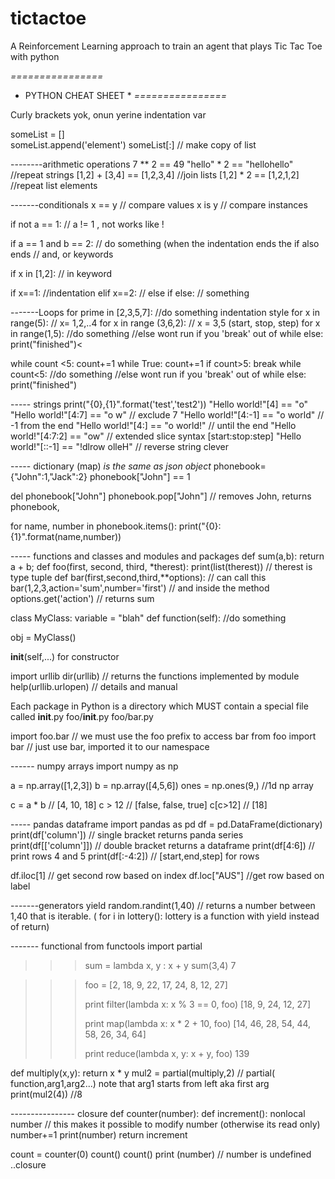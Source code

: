# tictactoe

A Reinforcement Learning approach to train an agent that plays Tic Tac Toe with python 

*================*
* PYTHON CHEAT SHEET  *
*================*

Curly brackets yok, onun yerine indentation var

someList = []  
someList.append('element')
someList[:]      // make copy of list 

--------arithmetic operations
7 ** 2  == 49
"hello" * 2 == "hellohello" //repeat strings
[1,2] + [3,4] == [1,2,3,4] //join lists
[1,2] * 2 == [1,2,1,2] //repeat list elements

-------conditionals
x == y // compare values
x is y // compare instances

if not a == 1:  // a != 1 , not works like !

if a == 1 and b == 2:
     // do something (when the indentation ends the if also ends
     // and, or keywords

if x in [1,2]:
     // in keyword

if x==1:
     //indentation
elif x==2:
     // else if 
else:
     // something

-------Loops
for prime in [2,3,5,7]:
     //do something indentation style
for x in range(5):
     // x= 1,2,..4
for x in range (3,6,2):
     // x = 3,5 (start, stop, step)
for x in range(1,5):
     //do something
     //else wont run if you 'break' out of while
else:
     print("finished")<

while count <5:
     count+=1
while True:
     count+=1
     if count>5:
          break
while count<5:
     //do something
     //else wont run if you 'break' out of while
else:
     print("finished")

   
----- strings
print("{0},{1}".format('test','test2'))
"Hello world!"[4] == "o"
"Hello world!"[4:7] == "o w" // exclude 7
"Hello world!"[4:-1] == "o world" // -1 from the end 
"Hello world!"[4:] == "o world!" // until the end 
"Hello world!"[4:7:2] == "ow" // extended slice syntax [start:stop:step]
"Hello world!"[::-1] == "!dlrow olleH" // reverse string clever

----- dictionary (map)
*is the same as json object*
phonebook={"John":1,"Jack":2}
phonebook["John"] == 1 

del phonebook["John"]
phonebook.pop["John"] // removes John, returns phonebook, 

for name, number in phonebook.items():
     print("{0}: {1}".format(name,number))

----- functions and classes and modules and packages
def sum(a,b):
     return a + b;
def foo(first, second, third, *therest): 
     print(list(therest)) // therest is type tuple
def bar(first,second,third,**options):
     // can call this bar(1,2,3,action='sum',number='first')
     // and inside the method options.get('action') // returns sum
     

class MyClass:
     variable = "blah"
     def function(self):
          //do something

obj = MyClass()

__init__(self,...) for constructor

import urllib
dir(urllib) // returns the functions implemented by module
help(urllib.urlopen) // details and manual

Each package in Python is a directory which MUST contain a special file called __init__.py
foo/__init__.py
foo/bar.py

import foo.bar // we must use the foo prefix to access bar
from foo import bar //  just use bar, imported it to our namespace   


------ numpy arrays
import numpy as np

a = np.array([1,2,3])
b = np.array([4,5,6])
ones = np.ones(9,)     //1d np array

c = a * b      // [4, 10, 18]
c > 12          // [false, false, true]
c[c>12]       // [18]

----- pandas dataframe
import pandas as pd
df = pd.DataFrame(dictionary)
print(df['column'])     // single bracket returns panda series
print(df[['column']])     // double bracket returns a dataframe
print(df[4:6])     // print rows 4 and 5
print(df[:-4:2])     // [start,end,step] for rows

df.iloc[1]     // get second row based on index
df.loc["AUS"]     //get row based on label


-------generators
yield random.randint(1,40)     // returns a number between 1,40 that is iterable. ( for i in  lottery():  lottery is a function with yield instead of return)

------- functional
from functools import partial

>>> sum = lambda x, y : x + y
>>> sum(3,4)
7


>>> foo = [2, 18, 9, 22, 17, 24, 8, 12, 27]
>>> 
>>> print filter(lambda x: x % 3 == 0, foo)
[18, 9, 24, 12, 27]
>>> 
>>> print map(lambda x: x * 2 + 10, foo)
[14, 46, 28, 54, 44, 58, 26, 34, 64]
>>> 
>>> print reduce(lambda x, y: x + y, foo)
139

def multiply(x,y):
        return x * y
mul2 = partial(multiply,2)            // partial( function,arg1,arg2...) note that arg1 starts from left aka first arg
print(mul2(4))          //8

---------------- closure
def counter(number): 
    def increment():
        nonlocal number     // this makes it possible to modify number (otherwise its read only)
        number+=1
        print(number)
    return increment

count = counter(0)
count()
count()
print (number)     // number is undefined ..closure

